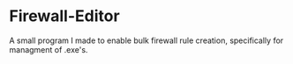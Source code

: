 # Firewall-Editor
A small program I made to enable bulk firewall rule creation, specifically for managment of .exe's.
